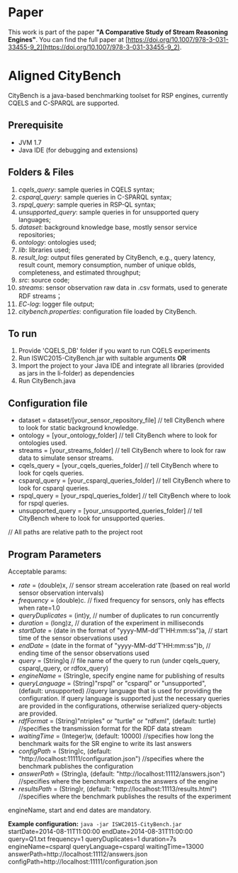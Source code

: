 # Paper
This work is part of the paper **"A Comparative Study of Stream Reasoning Engines"**. You can find the full paper at [https://doi.org/10.1007/978-3-031-33455-9_2](https://doi.org/10.1007/978-3-031-33455-9_2).

# Aligned CityBench
CityBench is a java-based benchmarking toolset for RSP engines, currently CQELS and C-SPARQL are supported.

## Prerequisite
* JVM 1.7
* Java IDE (for debugging and extensions)

## Folders & Files
1. *cqels_query*: sample queries in CQELS syntax;
2. *csparql_query*: sample queries in C-SPARQL syntax;
3. *rspql_query*: sample queries in RSP-QL syntax;
4. *unsupported_query*: sample queries in for unsupported query languages;
5. *dataset*: background knowledge base, mostly sensor service repositories;
6. *ontology*: ontologies used;
7. *lib*: libraries used;
8. *result_log*: output files generated by CityBench, e.g., query latency, result count, memory consumption, number of unique obIds, completeness, and estimated throughput;
9. *src*: source code;
10. *streams*: sensor observation raw data in .csv formats, used to generate RDF streams；
11. *EC-log*: logger file output;
12. *citybench.properties*: configuration file loaded by CityBench.

## To run
1. Provide 'CQELS_DB' folder if you want to run CQELS experiments
2. Run ISWC2015-CityBench.jar with suitable arguments **OR**
3. Import the project to your Java IDE and integrate all libraries (provided as jars in the li-folder) as dependencies
4. Run CityBench.java

## Configuration file
* dataset = dataset/[your_sensor_repository_file]  // tell CityBench where to look for static background knowledge.
* ontology = [your_ontology_folder] // tell CityBench where to look for ontologies used.
* streams = [your_streams_folder] // tell CityBench where to look for raw data to simulate sensor streams.
* cqels_query = [your_cqels_queries_folder] // tell CityBench where to look for cqels queries.
* csparql_query = [your_csparql_queries_folder] // tell CityBench where to look for csparql queries.
* rspql_query = [your_rspql_queries_folder] // tell CityBench where to look for rspql queries.
* unsupported_query = [your_unsupported_queries_folder] // tell CityBench where to look for unsupported queries.

// All paths are relative path to the project root

## Program Parameters
Acceptable params: 
* _rate_ = (double)x, // sensor stream acceleration rate (based on real world sensor observation intervals)
* _frequency_ = (double)c.  // fixed frequency for sensors, only has effects when rate=1.0
* _queryDuplicates_ = (int)y, // number of duplicates to run concurrently
* _duration_ = (long)z,  // duration of the experiment in milliseconds
* _startDate_ = (date in the format of "yyyy-MM-dd'T'HH:mm:ss")a, // start time of the sensor observations used
* _endDate_ = (date in the format of "yyyy-MM-dd'T'HH:mm:ss")b,  // ending time of the sensor observations used
* _query_ = (String)q // file name of the query to run (under cqels_query, csparql_query, or rdfox_query)
* _engineName_ = (String)e, specify engine name for publishing of results
* _queryLanguage_ = (String)"rspql" or "csparql" or "unsupported", (default: unsupported) //query language that is used for providing the configuration. If query language is supported just the necessary queries are provided in the configurations, otherwise serialized query-objects are provided.
* _rdfFormat_ = (String)"ntriples" or "turtle" or "rdfxml", (default: turtle) //specifies the transmission format for the RDF data stream
* _waitingTime_ = (Integer)w, (default: 10000) //specifies how long the benchmark waits for the SR engine to write its last answers
* _configPath_ = (String)c, (default: "http://localhost:11111/configuration.json") //specifies where the benchmark publishes the configuration
* _answerPath_ = (String)a, (default: "http://localhost:11112/answers.json") //specifies where the benchmark expects the answers of the engine
* _resultsPath_ = (String)r, (default: "http://localhost:11113/results.html") //specifies where the benchmark publishes the results of the experiment

engineName, start and end dates are mandatory.

**Example configuration:**
`java -jar ISWC2015-CityBench.jar` startDate=2014-08-11T11:00:00 endDate=2014-08-31T11:00:00 query=Q1.txt frequency=1 queryDuplicates=1 duration=7s engineName=csparql queryLanguage=csparql waitingTime=13000 answerPath=http://localhost:11112/answers.json configPath=http://localhost:11111/configuration.json
